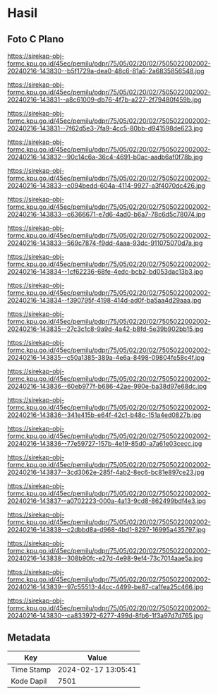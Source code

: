 # Hasil

## Foto C Plano

https://sirekap-obj-formc.kpu.go.id/45ec/pemilu/pdpr/75/05/02/20/02/7505022002002-20240216-143830--b5f1729a-dea0-48c6-81a5-2a6835856548.jpg

https://sirekap-obj-formc.kpu.go.id/45ec/pemilu/pdpr/75/05/02/20/02/7505022002002-20240216-143831--a8c61009-db76-4f7b-a227-2f79480f459b.jpg

https://sirekap-obj-formc.kpu.go.id/45ec/pemilu/pdpr/75/05/02/20/02/7505022002002-20240216-143831--7f62d5e3-7fa9-4cc5-80bb-d941598de623.jpg

https://sirekap-obj-formc.kpu.go.id/45ec/pemilu/pdpr/75/05/02/20/02/7505022002002-20240216-143832--90c14c6a-36c4-4691-b0ac-aadb6af0f78b.jpg

https://sirekap-obj-formc.kpu.go.id/45ec/pemilu/pdpr/75/05/02/20/02/7505022002002-20240216-143833--c094bedd-604a-4114-9927-a3f4070dc426.jpg

https://sirekap-obj-formc.kpu.go.id/45ec/pemilu/pdpr/75/05/02/20/02/7505022002002-20240216-143833--c6366671-e7d6-4ad0-b6a7-78c6d5c78074.jpg

https://sirekap-obj-formc.kpu.go.id/45ec/pemilu/pdpr/75/05/02/20/02/7505022002002-20240216-143833--569c7874-f9dd-4aaa-93dc-911075070d7a.jpg

https://sirekap-obj-formc.kpu.go.id/45ec/pemilu/pdpr/75/05/02/20/02/7505022002002-20240216-143834--1cf62236-68fe-4edc-bcb2-bd053dac13b3.jpg

https://sirekap-obj-formc.kpu.go.id/45ec/pemilu/pdpr/75/05/02/20/02/7505022002002-20240216-143834--f390795f-4198-414d-ad0f-ba5aa4d29aaa.jpg

https://sirekap-obj-formc.kpu.go.id/45ec/pemilu/pdpr/75/05/02/20/02/7505022002002-20240216-143835--27c3c1c8-9a9d-4a42-b8fd-5e39b902bb15.jpg

https://sirekap-obj-formc.kpu.go.id/45ec/pemilu/pdpr/75/05/02/20/02/7505022002002-20240216-143835--c50a1385-389a-4e6a-8498-09804fe58c4f.jpg

https://sirekap-obj-formc.kpu.go.id/45ec/pemilu/pdpr/75/05/02/20/02/7505022002002-20240216-143836--60eb977f-b686-42ae-990e-ba38d97e68dc.jpg

https://sirekap-obj-formc.kpu.go.id/45ec/pemilu/pdpr/75/05/02/20/02/7505022002002-20240216-143836--341e415b-e64f-42c1-b48c-151a4ed0827b.jpg

https://sirekap-obj-formc.kpu.go.id/45ec/pemilu/pdpr/75/05/02/20/02/7505022002002-20240216-143836--77e59727-157b-4e19-85d0-a7a61e03cecc.jpg

https://sirekap-obj-formc.kpu.go.id/45ec/pemilu/pdpr/75/05/02/20/02/7505022002002-20240216-143837--3cd3062e-285f-4ab2-8ec6-bc81e897ce23.jpg

https://sirekap-obj-formc.kpu.go.id/45ec/pemilu/pdpr/75/05/02/20/02/7505022002002-20240216-143837--a0702223-000a-4a13-9cd8-862499bdf4e3.jpg

https://sirekap-obj-formc.kpu.go.id/45ec/pemilu/pdpr/75/05/02/20/02/7505022002002-20240216-143838--c2dbbd8a-d968-4bd1-8297-16995a435797.jpg

https://sirekap-obj-formc.kpu.go.id/45ec/pemilu/pdpr/75/05/02/20/02/7505022002002-20240216-143838--308b90fc-e27d-4e98-9ef4-73c7014aae5a.jpg

https://sirekap-obj-formc.kpu.go.id/45ec/pemilu/pdpr/75/05/02/20/02/7505022002002-20240216-143839--97c55513-44cc-4499-be87-ca1fea25c466.jpg

https://sirekap-obj-formc.kpu.go.id/45ec/pemilu/pdpr/75/05/02/20/02/7505022002002-20240216-143830--ca833972-6277-499d-8fb6-1f3a97d7d765.jpg


## Metadata

| Key        | Value               |
| ---------- | ------------------- |
| Time Stamp | 2024-02-17 13:05:41 |
| Kode Dapil | 7501                |




